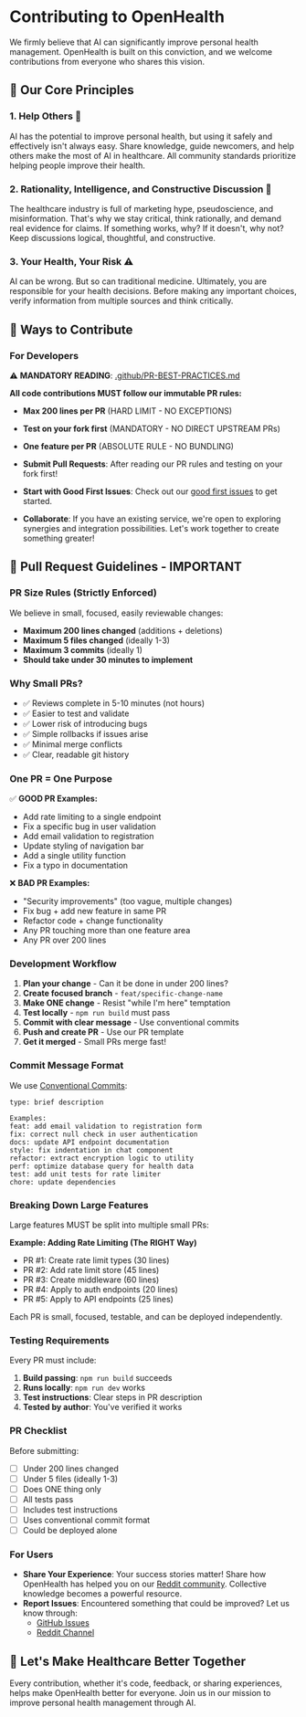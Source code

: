 # Contributing to OpenHealth

We firmly believe that AI can significantly improve personal health management. OpenHealth is built on this conviction, and we welcome contributions from everyone who shares this vision.

## 🌟 Our Core Principles

### 1. Help Others 🤝
AI has the potential to improve personal health, but using it safely and effectively isn't always easy. Share knowledge, guide newcomers, and help others make the most of AI in healthcare. All community standards prioritize helping people improve their health.

### 2. Rationality, Intelligence, and Constructive Discussion 🧠
The healthcare industry is full of marketing hype, pseudoscience, and misinformation. That's why we stay critical, think rationally, and demand real evidence for claims. If something works, why? If it doesn't, why not? Keep discussions logical, thoughtful, and constructive.

### 3. Your Health, Your Risk ⚠️
AI can be wrong. But so can traditional medicine. Ultimately, you are responsible for your health decisions. Before making any important choices, verify information from multiple sources and think critically.

## 🚀 Ways to Contribute

### For Developers

⚠️ **MANDATORY READING**: [.github/PR-BEST-PRACTICES.md](.github/PR-BEST-PRACTICES.md)

**All code contributions MUST follow our immutable PR rules:**
- **Max 200 lines per PR** (HARD LIMIT - NO EXCEPTIONS)
- **Test on your fork first** (MANDATORY - NO DIRECT UPSTREAM PRs)
- **One feature per PR** (ABSOLUTE RULE - NO BUNDLING)

- **Submit Pull Requests**: After reading our PR rules and testing on your fork first!
- **Start with Good First Issues**: Check out our [good first issues](https://github.com/OpenHealthForAll/open-health/labels/good%20first%20issue) to get started.
- **Collaborate**: If you have an existing service, we're open to exploring synergies and integration possibilities. Let's work together to create something greater!

## 📏 Pull Request Guidelines - IMPORTANT

### PR Size Rules (Strictly Enforced)
We believe in small, focused, easily reviewable changes:

- **Maximum 200 lines changed** (additions + deletions)
- **Maximum 5 files changed** (ideally 1-3)
- **Maximum 3 commits** (ideally 1)
- **Should take under 30 minutes to implement**

### Why Small PRs?
- ✅ Reviews complete in 5-10 minutes (not hours)
- ✅ Easier to test and validate
- ✅ Lower risk of introducing bugs
- ✅ Simple rollbacks if issues arise
- ✅ Minimal merge conflicts
- ✅ Clear, readable git history

### One PR = One Purpose
✅ **GOOD PR Examples:**
- Add rate limiting to a single endpoint
- Fix a specific bug in user validation
- Add email validation to registration
- Update styling of navigation bar
- Add a single utility function
- Fix a typo in documentation

❌ **BAD PR Examples:**
- "Security improvements" (too vague, multiple changes)
- Fix bug + add new feature in same PR
- Refactor code + change functionality
- Any PR touching more than one feature area
- Any PR over 200 lines

### Development Workflow

1. **Plan your change** - Can it be done in under 200 lines?
2. **Create focused branch** - `feat/specific-change-name`
3. **Make ONE change** - Resist "while I'm here" temptation
4. **Test locally** - `npm run build` must pass
5. **Commit with clear message** - Use conventional commits
6. **Push and create PR** - Use our PR template
7. **Get it merged** - Small PRs merge fast!

### Commit Message Format
We use [Conventional Commits](https://www.conventionalcommits.org/):
```
type: brief description

Examples:
feat: add email validation to registration form
fix: correct null check in user authentication
docs: update API endpoint documentation
style: fix indentation in chat component
refactor: extract encryption logic to utility
perf: optimize database query for health data
test: add unit tests for rate limiter
chore: update dependencies
```

### Breaking Down Large Features
Large features MUST be split into multiple small PRs:

**Example: Adding Rate Limiting (The RIGHT Way)**
- PR #1: Create rate limit types (30 lines)
- PR #2: Add rate limit store (45 lines) 
- PR #3: Create middleware (60 lines)
- PR #4: Apply to auth endpoints (20 lines)
- PR #5: Apply to API endpoints (25 lines)

Each PR is small, focused, testable, and can be deployed independently.

### Testing Requirements
Every PR must include:
1. **Build passing**: `npm run build` succeeds
2. **Runs locally**: `npm run dev` works
3. **Test instructions**: Clear steps in PR description
4. **Tested by author**: You've verified it works

### PR Checklist
Before submitting:
- [ ] Under 200 lines changed
- [ ] Under 5 files (ideally 1-3)
- [ ] Does ONE thing only
- [ ] All tests pass
- [ ] Includes test instructions
- [ ] Uses conventional commit format
- [ ] Could be deployed alone

### For Users

- **Share Your Experience**: Your success stories matter! Share how OpenHealth has helped you on our [Reddit community](https://www.reddit.com/r/AIDoctor/). Collective knowledge becomes a powerful resource.
- **Report Issues**: Encountered something that could be improved? Let us know through:
  - [GitHub Issues](https://github.com/OpenHealthForAll/open-health/issues)
  - [Reddit Channel](https://www.reddit.com/r/AIDoctor/)

## 💫 Let's Make Healthcare Better Together

Every contribution, whether it's code, feedback, or sharing experiences, helps make OpenHealth better for everyone. Join us in our mission to improve personal health management through AI. 